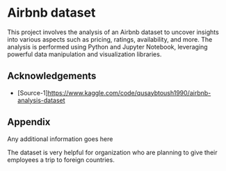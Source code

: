 # Airbnb dataset

This project involves the analysis of an Airbnb dataset to uncover insights into various aspects such as pricing, ratings, availability, and more. The analysis is performed using Python and Jupyter Notebook, leveraging powerful data manipulation and visualization libraries.


## Acknowledgements

 - [Source-1]https://www.kaggle.com/code/qusaybtoush1990/airbnb-analysis-dataset
## Appendix

Any additional information goes here

The dataset is very helpful for organization who are planning to give their employees a trip to foreign countries.
